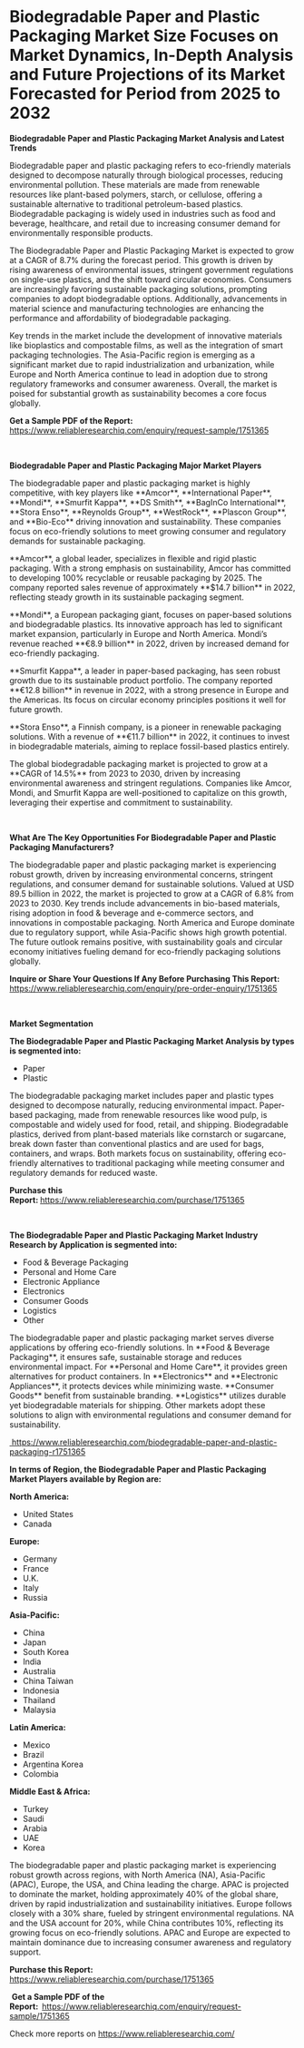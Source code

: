 <p><h1>Biodegradable Paper and Plastic Packaging Market Size Focuses on Market Dynamics, In-Depth Analysis and Future Projections of its Market Forecasted for Period from 2025 to 2032</h1></p><p><strong>Biodegradable Paper and Plastic Packaging Market Analysis and Latest Trends</strong></p>
<p><p>Biodegradable paper and plastic packaging refers to eco-friendly materials designed to decompose naturally through biological processes, reducing environmental pollution. These materials are made from renewable resources like plant-based polymers, starch, or cellulose, offering a sustainable alternative to traditional petroleum-based plastics. Biodegradable packaging is widely used in industries such as food and beverage, healthcare, and retail due to increasing consumer demand for environmentally responsible products.</p><p>The Biodegradable Paper and Plastic Packaging Market is expected to grow at a CAGR of 8.7% during the forecast period. This growth is driven by rising awareness of environmental issues, stringent government regulations on single-use plastics, and the shift toward circular economies. Consumers are increasingly favoring sustainable packaging solutions, prompting companies to adopt biodegradable options. Additionally, advancements in material science and manufacturing technologies are enhancing the performance and affordability of biodegradable packaging.</p><p>Key trends in the market include the development of innovative materials like bioplastics and compostable films, as well as the integration of smart packaging technologies. The Asia-Pacific region is emerging as a significant market due to rapid industrialization and urbanization, while Europe and North America continue to lead in adoption due to strong regulatory frameworks and consumer awareness. Overall, the market is poised for substantial growth as sustainability becomes a core focus globally.</p></p>
<p><strong>Get a Sample PDF of the Report:&nbsp;</strong> <a href="https://www.reliableresearchiq.com/enquiry/request-sample/1751365?utm_campaign=1141&utm_medium=2&utm_source=Github&utm_content=ia&utm_term=26012025&utm_id=biodegradable-paper-and-plastic-packaging">https://www.reliableresearchiq.com/enquiry/request-sample/1751365</a></p>
<p>&nbsp;</p>
<p><strong>Biodegradable Paper and Plastic Packaging Major Market Players</strong></p>
<p><p>The biodegradable paper and plastic packaging market is highly competitive, with key players like **Amcor**, **International Paper**, **Mondi**, **Smurfit Kappa**, **DS Smith**, **BagInCo International**, **Stora Enso**, **Reynolds Group**, **WestRock**, **Plascon Group**, and **Bio-Eco** driving innovation and sustainability. These companies focus on eco-friendly solutions to meet growing consumer and regulatory demands for sustainable packaging.</p><p>**Amcor**, a global leader, specializes in flexible and rigid plastic packaging. With a strong emphasis on sustainability, Amcor has committed to developing 100% recyclable or reusable packaging by 2025. The company reported sales revenue of approximately **$14.7 billion** in 2022, reflecting steady growth in its sustainable packaging segment.</p><p>**Mondi**, a European packaging giant, focuses on paper-based solutions and biodegradable plastics. Its innovative approach has led to significant market expansion, particularly in Europe and North America. Mondi’s revenue reached **€8.9 billion** in 2022, driven by increased demand for eco-friendly packaging.</p><p>**Smurfit Kappa**, a leader in paper-based packaging, has seen robust growth due to its sustainable product portfolio. The company reported **€12.8 billion** in revenue in 2022, with a strong presence in Europe and the Americas. Its focus on circular economy principles positions it well for future growth.</p><p>**Stora Enso**, a Finnish company, is a pioneer in renewable packaging solutions. With a revenue of **€11.7 billion** in 2022, it continues to invest in biodegradable materials, aiming to replace fossil-based plastics entirely.</p><p>The global biodegradable packaging market is projected to grow at a **CAGR of 14.5%** from 2023 to 2030, driven by increasing environmental awareness and stringent regulations. Companies like Amcor, Mondi, and Smurfit Kappa are well-positioned to capitalize on this growth, leveraging their expertise and commitment to sustainability.</p></p>
<p>&nbsp;</p>
<p><strong>What Are The Key Opportunities For Biodegradable Paper and Plastic Packaging Manufacturers?</strong></p>
<p><p>The biodegradable paper and plastic packaging market is experiencing robust growth, driven by increasing environmental concerns, stringent regulations, and consumer demand for sustainable solutions. Valued at USD 89.5 billion in 2022, the market is projected to grow at a CAGR of 6.8% from 2023 to 2030. Key trends include advancements in bio-based materials, rising adoption in food & beverage and e-commerce sectors, and innovations in compostable packaging. North America and Europe dominate due to regulatory support, while Asia-Pacific shows high growth potential. The future outlook remains positive, with sustainability goals and circular economy initiatives fueling demand for eco-friendly packaging solutions globally.</p></p>
<p><strong>Inquire or Share Your Questions If Any Before Purchasing This Report:</strong> <a href="https://www.reliableresearchiq.com/enquiry/pre-order-enquiry/1751365?utm_campaign=1141&utm_medium=2&utm_source=Github&utm_content=ia&utm_term=26012025&utm_id=biodegradable-paper-and-plastic-packaging">https://www.reliableresearchiq.com/enquiry/pre-order-enquiry/1751365</a></p>
<p>&nbsp;</p>
<p><strong>Market Segmentation</strong></p>
<p><strong>The Biodegradable Paper and Plastic Packaging Market Analysis by types is segmented into:</strong></p>
<p><ul><li>Paper</li><li>Plastic</li></ul></p>
<p><p>The biodegradable packaging market includes paper and plastic types designed to decompose naturally, reducing environmental impact. Paper-based packaging, made from renewable resources like wood pulp, is compostable and widely used for food, retail, and shipping. Biodegradable plastics, derived from plant-based materials like cornstarch or sugarcane, break down faster than conventional plastics and are used for bags, containers, and wraps. Both markets focus on sustainability, offering eco-friendly alternatives to traditional packaging while meeting consumer and regulatory demands for reduced waste.</p></p>
<p><strong>Purchase this Report:&nbsp;</strong><a href="https://www.reliableresearchiq.com/purchase/1751365?utm_campaign=1141&utm_medium=2&utm_source=Github&utm_content=ia&utm_term=26012025&utm_id=biodegradable-paper-and-plastic-packaging">https://www.reliableresearchiq.com/purchase/1751365</a></p>
<p>&nbsp;</p>
<p><strong>The Biodegradable Paper and Plastic Packaging Market Industry Research by Application is segmented into:</strong></p>
<p><ul><li>Food & Beverage Packaging</li><li>Personal and Home Care</li><li>Electronic Appliance</li><li>Electronics</li><li>Consumer Goods</li><li>Logistics</li><li>Other</li></ul></p>
<p><p>The biodegradable paper and plastic packaging market serves diverse applications by offering eco-friendly solutions. In **Food & Beverage Packaging**, it ensures safe, sustainable storage and reduces environmental impact. For **Personal and Home Care**, it provides green alternatives for product containers. In **Electronics** and **Electronic Appliances**, it protects devices while minimizing waste. **Consumer Goods** benefit from sustainable branding. **Logistics** utilizes durable yet biodegradable materials for shipping. Other markets adopt these solutions to align with environmental regulations and consumer demand for sustainability.</p></p>
<p><a href="https://www.reliableresearchiq.com/biodegradable-paper-and-plastic-packaging-r1751365?utm_campaign=1141&utm_medium=2&utm_source=Github&utm_content=ia&utm_term=26012025&utm_id=biodegradable-paper-and-plastic-packaging">&nbsp;https://www.reliableresearchiq.com/biodegradable-paper-and-plastic-packaging-r1751365</a></p>
<p><strong>In terms of Region, the Biodegradable Paper and Plastic Packaging Market Players available by Region are:</strong></p>
<p>
    <p> <strong> North America: </strong>
        <ul>
            <li>United States</li>
            <li>Canada</li>
        </ul>
        </p> 
    <p> <strong> Europe: </strong>
        <ul>
            <li>Germany</li>
            <li>France</li>
            <li>U.K.</li>
            <li>Italy</li>
            <li>Russia</li>
        </ul>
        </p> 
    <p> <strong> Asia-Pacific: </strong>
        <ul>
            <li>China</li>
            <li>Japan</li>
            <li>South Korea</li>
            <li>India</li>
            <li>Australia</li>
            <li>China Taiwan</li>
            <li>Indonesia</li>
            <li>Thailand</li>
            <li>Malaysia</li>
        </ul>
        </p> 
    <p> <strong> Latin America: </strong>
        <ul>
            <li>Mexico</li>
            <li>Brazil</li>
            <li>Argentina Korea</li>
            <li>Colombia</li>
        </ul>
        </p> 
    <p> <strong> Middle East & Africa: </strong>
        <ul>
            <li>Turkey</li>
            <li>Saudi</li>
            <li>Arabia</li>
            <li>UAE</li>
            <li>Korea</li>
        </ul>
    </p>
    </p>
<p><p>The biodegradable paper and plastic packaging market is experiencing robust growth across regions, with North America (NA), Asia-Pacific (APAC), Europe, the USA, and China leading the charge. APAC is projected to dominate the market, holding approximately 40% of the global share, driven by rapid industrialization and sustainability initiatives. Europe follows closely with a 30% share, fueled by stringent environmental regulations. NA and the USA account for 20%, while China contributes 10%, reflecting its growing focus on eco-friendly solutions. APAC and Europe are expected to maintain dominance due to increasing consumer awareness and regulatory support.</p></p>
<p><strong>Purchase this Report: </strong><a href="https://www.reliableresearchiq.com/purchase/1751365?utm_campaign=1141&utm_medium=2&utm_source=Github&utm_content=ia&utm_term=26012025&utm_id=biodegradable-paper-and-plastic-packaging">https://www.reliableresearchiq.com/purchase/1751365</a></p>
<p>&nbsp;<strong>Get a Sample PDF of the Report:&nbsp;&nbsp;</strong><a href="https://www.reliableresearchiq.com/enquiry/request-sample/1751365?utm_campaign=1141&utm_medium=2&utm_source=Github&utm_content=ia&utm_term=26012025&utm_id=biodegradable-paper-and-plastic-packaging">https://www.reliableresearchiq.com/enquiry/request-sample/1751365</a></p>
<p><strong></strong></p>
<p>Check more reports on <a href="https://www.reliableresearchiq.com/?utm_campaign=1141&utm_medium=2&utm_source=Github&utm_content=ia&utm_term=26012025&utm_id=biodegradable-paper-and-plastic-packaging">https://www.reliableresearchiq.com/</a></p>